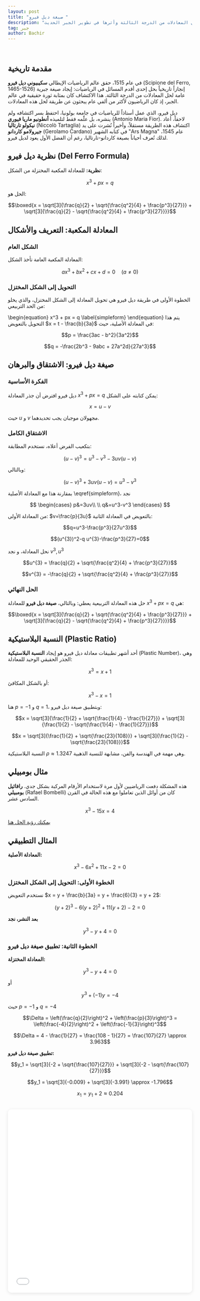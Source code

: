 ```yaml
---
layout: post
title: "صيغة ديل فيرو "
description: "استكشاف الطريقة الجبرية لحل المعادلات من الدرجة الثالثة وأثرها في تطوير الجبر الحديث"
tag: جبر
author: Bachir
---
```

<br>

## مقدمة تاريخية
في عام 1515، حقق عالم الرياضيات الإيطالي **سكيبيوني ديل فيرو** (Scipione del Ferro, 1465-1526) إنجازاً تاريخياً بحل إحدى أقدم المسائل في الرياضيات: إيجاد صيغة جبرية عامة لحل المعادلات من الدرجة الثالثة. هذا الاكتشاف كان بمثابة ثورة حقيقية في عالم الجبر، إذ كان الرياضيون لأكثر من ألفي عام يبحثون عن طريقة لحل هذه المعادلات.

ديل فيرو، الذي عمل أستاذاً للرياضيات في جامعة بولونيا، احتفظ بسر اكتشافه ولم ينشره، بل علّمه فقط لتلميذه **أنطونيو ماريا فيوري** (Antonio Maria Fior). لاحقاً، أعاد **نيكولو تارتاليا** (Niccolò Tartaglia) اكتشاف هذه الطريقة مستقلاً، وأخيراً نُشرت على يد **جيرولامو كاردانو** (Gerolamo Cardano) في كتابه الشهير "Ars Magna" عام 1545، لذلك تُعرف أحياناً بصيغة كاردانو-تارتاليا، رغم أن الفضل الأول يعود لديل فيرو.

## نظرية ديل فيرو (Del Ferro Formula)

**نظرية:** للمعادلة المكعبة المختزلة من الشكل:

$$x^3 + px = q$$

الحل هو:

$$\boxed{x = \sqrt[3]{\frac{q}{2} + \sqrt{\frac{q^2}{4} + \frac{p^3}{27}}} + \sqrt[3]{\frac{q}{2} - \sqrt{\frac{q^2}{4} + \frac{p^3}{27}}}}$$

## المعادلة المكعبة: التعريف والأشكال
### الشكل العام
المعادلة المكعبة العامة تأخذ الشكل:

$$ax^3 + bx^2 + cx + d = 0 \quad (a \neq 0)$$

### التحويل إلى الشكل المختزل
الخطوة الأولى في طريقة ديل فيرو هي تحويل المعادلة إلى الشكل المختزل، والذي يخلو من الحد التربيعي:

\begin{equation}
x^3 + px = q
\label{simpleform}
\end{equation}
يتم هذا التحويل بالتعويض $x = t - \frac{b}{3a}$ في المعادلة الأصلية، حيث:

$$p = \frac{3ac - b^2}{3a^2}$$

$$q = -\frac{2b^3 - 9abc + 27a^2d}{27a^3}$$

## صيغة ديل فيرو: الاشتقاق والبرهان
### الفكرة الأساسية
ديل فيرو افترض أن جذر المعادلة $x^3 + px  = q$ يمكن كتابته على الشكل:

$$x = u - v$$

حيث $u$ و $v$ مجهولان موجبان يجب تحديدهما.
### الاشتقاق الكامل
بتكعيب الفرض أعلاه، نستخدم المطابقة:

$$(u - v)^3 = u^3 - v^3 - 3uv(u - v)$$

وبالتالي:

$$(u - v)^3+3uv(u - v) = u^3 - v^3 $$

بمقارنة هذا مع المعادلة الأصلية \eqref{simpleform}، نجد

$$
\begin{cases}
p&=3uv\\ \\
q&=u^3-v^3
\end{cases}
$$

من المعادلة الأولى: $v=\frac{p}{3u}$
بالتعويض في المعادلة الثانية:

$$q=u^3-\frac{p^3}{27u^3}$$

$$(u^{3})^2-q u^{3}-\frac{p^3}{27}=0$$

نحل المعادلة، و نجد $v^3, u^3$

$$u^{3} = \frac{q}{2} + \sqrt{\frac{q^2}{4} + \frac{p^3}{27}}$$

$$v^{3} = -\frac{q}{2} + \sqrt{\frac{q^2}{4} + \frac{p^3}{27}}$$

### الحل النهائي
حل هذه المعادلة التربيعية يعطي:
وبالتالي، **صيغة ديل فيرو** للمعادلة $x^3 + px  = q$ هي:

$$\boxed{x = \sqrt[3]{\frac{q}{2} + \sqrt{\frac{q^2}{4} + \frac{p^3}{27}}} + \sqrt[3]{\frac{q}{2} - \sqrt{\frac{q^2}{4} + \frac{p^3}{27}}}}$$

## النسبة البلاستيكية (Plastic Ratio)

أحد أشهر تطبيقات معادلة ديل فيرو هو إيجاد **النسبة البلاستيكية** (Plastic Number)، وهي الجذر الحقيقي الوحيد للمعادلة:

$$x^3 = x + 1 $$

أو بالشكل المكافئ: 

$$x^3 -x=  1$$

هنا $p = -1$ و $q = 1$، وبتطبيق صيغة ديل فيرو:

$$x = \sqrt[3]{\frac{1}{2} + \sqrt{\frac{1}{4} - \frac{1}{27}}} + \sqrt[3]{\frac{1}{2} - \sqrt{\frac{1}{4} - \frac{1}{27}}}$$

$$x = \sqrt[3]{\frac{1}{2} + \sqrt{\frac{23}{108}}} + \sqrt[3]{\frac{1}{2} - \sqrt{\frac{23}{108}}}$$

النسبة البلاستيكية $\rho \approx 1.3247$ وهي مهمة في الهندسة والفن، مشابهة للنسبة الذهبية.

<!-- Del Ferro formula for x^3 - x - 1 = 0 -->
<div class="sage">
  <script type="text/x-sage">
p = -1;q = 1
Δ = (q/2)^2 + (p/3)^3
u = (q/2 + sqrt(Δ))^(1/3)
v = (q/2 - sqrt(Δ))^(1/3)
x = u + v
show(x.simplify_full())
show(N(x, digits=5))
  </script>
</div>


## مثال بومبيلي
هذه المشكلة دفعت الرياضيين لأول مرة لاستخدام الأرقام المركبة بشكل جدي. **رافائيل بومبيلي** (Rafael Bombelli) كان من أوائل الذين تعاملوا مع هذه الحالة في القرن السادس عشر.

$$x^3-15x=4$$

[يمكنك رؤية الحل هنا](https://stetekluh.com/Bombelli.pdf) 



## المثال التطبيقي 

**المعادلة الأصلية:** 

$$x^3 - 6x^2 + 11x - 2 = 0$$

### الخطوة الأولى: التحويل إلى الشكل المختزل

نستخدم التعويض $x = y + \frac{b}{3a} = y + \frac{6}{3} = y + 2$:

$$(y + 2)^3 - 6(y + 2)^2 + 11(y + 2) - 2 = 0$$


**بعد النشر، نجد**

$$y^3 - y + 4 = 0$$

### الخطوة الثانية: تطبيق صيغة ديل فيرو

**المعادلة المختزلة:**

$$y^3 - y + 4 = 0$$

أو

$$y^3 + (-1)y = -4$$

حيث $p = -1$ و $q = -4$

$$\Delta = \left(\frac{q}{2}\right)^2 + \left(\frac{p}{3}\right)^3 = \left(\frac{-4}{2}\right)^2 + \left(\frac{-1}{3}\right)^3$$

$$\Delta = 4 - \frac{1}{27} = \frac{108 - 1}{27} = \frac{107}{27} \approx 3.963$$


**تطبيق صيغة ديل فيرو:**

$$y_1 = \sqrt[3]{-2 + \sqrt{\frac{107}{27}}} + \sqrt[3]{-2 - \sqrt{\frac{107}{27}}}$$

$$y_1 = \sqrt[3]{-0.009} + \sqrt[3]{-3.991} \approx -1.796$$

$$x_1 = y_1 + 2 \approx 0.204$$

<br>

<iframe 
    src="/assets/cubic1.html?v=1.6" 
    width="100%" 
    height="500" 
    frameborder="0" 
    scrolling="no"
    style="border-radius: 10px; box-shadow: 0 2px 10px rgba(0,0,0,0.1); max-width: 100%; display: block;"
    loading="lazy">
</iframe>

